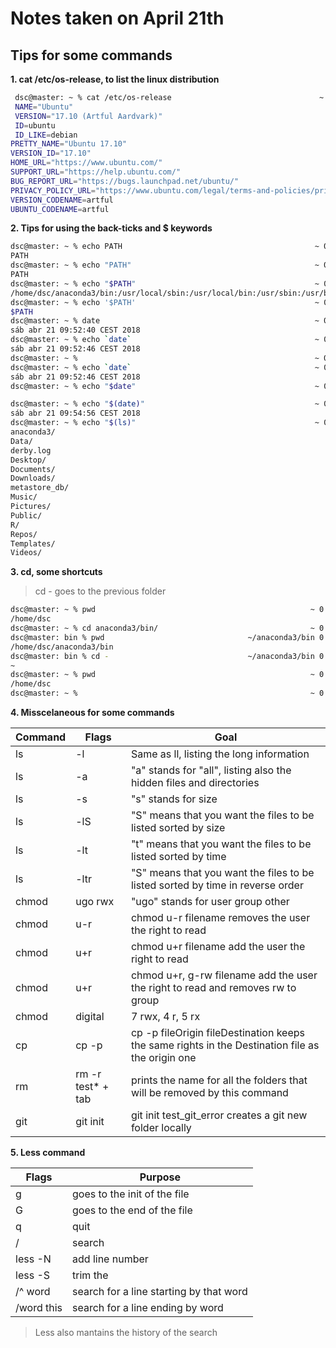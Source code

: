 # Notes taken on April 21th

## Tips for some commands 

**1. cat /etc/os-release, to list the linux distribution**

```bash
 dsc@master: ~ % cat /etc/os-release                                 ~ 0 9:33:53
 NAME="Ubuntu"
 VERSION="17.10 (Artful Aardvark)"
 ID=ubuntu
 ID_LIKE=debian
PRETTY_NAME="Ubuntu 17.10"
VERSION_ID="17.10"
HOME_URL="https://www.ubuntu.com/"
SUPPORT_URL="https://help.ubuntu.com/"
BUG_REPORT_URL="https://bugs.launchpad.net/ubuntu/"
PRIVACY_POLICY_URL="https://www.ubuntu.com/legal/terms-and-policies/privacy-policy"
VERSION_CODENAME=artful
UBUNTU_CODENAME=artful
```

**2. Tips for using the back-ticks and $ keywords**
```bash
dsc@master: ~ % echo PATH                                           ~ 0 9:52:09
PATH
dsc@master: ~ % echo "PATH"                                         ~ 0 9:52:14
PATH
dsc@master: ~ % echo "$PATH"                                        ~ 0 9:52:19
/home/dsc/anaconda3/bin:/usr/local/sbin:/usr/local/bin:/usr/sbin:/usr/bin:/sbin:/bin:/usr/games:/usr/local/games:/snap/bin:/usr/local/bin/popcorntime:/opt/go/bin:/usr/local/spark/bin
dsc@master: ~ % echo '$PATH'                                        ~ 0 9:52:23
$PATH
dsc@master: ~ % date                                                ~ 0 9:52:31
sáb abr 21 09:52:40 CEST 2018
dsc@master: ~ % echo `date`                                         ~ 0 9:52:40
sáb abr 21 09:52:46 CEST 2018
dsc@master: ~ %                                                     ~ 0 9:52:46
dsc@master: ~ % echo `date`                                         ~ 0 9:52:40
sáb abr 21 09:52:46 CEST 2018
dsc@master: ~ % echo "$date"                                        ~ 0 9:52:46

dsc@master: ~ % echo "$(date)"                                      ~ 0 9:54:48
sáb abr 21 09:54:56 CEST 2018
dsc@master: ~ % echo "$(ls)"                                        ~ 0 9:54:56
anaconda3/
Data/
derby.log
Desktop/
Documents/
Downloads/
metastore_db/
Music/
Pictures/
Public/
R/
Repos/
Templates/
Videos/

```

**3. cd, some shortcuts**
> cd - goes to the previous folder
``` bash
dsc@master: ~ % pwd                                                ~ 0 10:00:35
/home/dsc
dsc@master: ~ % cd anaconda3/bin/                                  ~ 0 10:00:39
dsc@master: bin % pwd                                ~/anaconda3/bin 0 10:00:54
/home/dsc/anaconda3/bin
dsc@master: bin % cd -                               ~/anaconda3/bin 0 10:00:56
~
dsc@master: ~ % pwd                                                ~ 0 10:00:58
/home/dsc
dsc@master: ~ %                                                    ~ 0 10:01:01

```

**4. Misscelaneous for some commands**

| Command | Flags | Goal |
--- | --- | ---
ls | -l | Same as ll, listing the long information
ls | -a | "a" stands for "all", listing also the hidden files and directories
ls | -s | "s" stands for size
ls | -lS | "S" means that you want the files to be listed sorted by size
ls | -lt | "t" means that you want the files to be listed sorted by time
ls | -ltr | "S" means that you want the files to be listed sorted by time in reverse order
chmod | ugo rwx | "ugo" stands for user group other
chmod | u-r | chmod u-r filename removes the user the right to read
chmod | u+r | chmod u+r filename add the user the right to read
chmod | u+r | chmod u+r, g-rw filename add the user the right to read and removes rw to group
chmod | digital | 7 rwx, 4 r, 5 rx
cp | cp -p | cp -p fileOrigin fileDestination keeps the same rights in the Destination file as the origin one
rm | rm -r test*  + tab | prints the name for all the folders that will be removed by this command
git | git init | git init test_git_error creates a git new folder locally

**5. Less command**

| Flags | Purpose |
--- | ---
g | goes to the init of the file
G | goes to the end of the file
q | quit
/ | search 
less -N | add line number
less -S | trim the 
/^ word| search for a line starting by that word
/word this | search for a line ending by word

> Less also mantains the history of the search 


